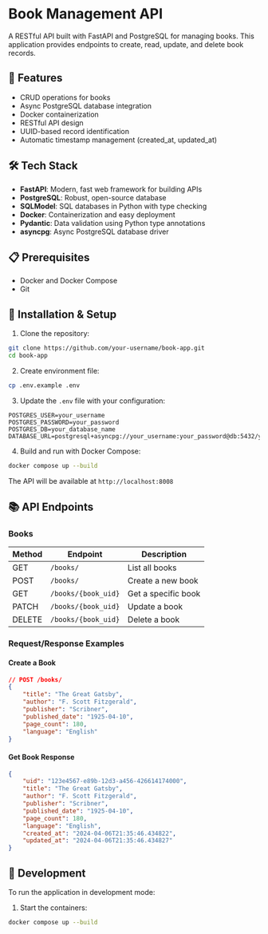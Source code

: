# Book Management API

A RESTful API built with FastAPI and PostgreSQL for managing books. This application provides endpoints to create, read, update, and delete book records.

## 🚀 Features

- CRUD operations for books
- Async PostgreSQL database integration
- Docker containerization
- RESTful API design
- UUID-based record identification
- Automatic timestamp management (created_at, updated_at)

## 🛠️ Tech Stack

- **FastAPI**: Modern, fast web framework for building APIs
- **PostgreSQL**: Robust, open-source database
- **SQLModel**: SQL databases in Python with type checking
- **Docker**: Containerization and easy deployment
- **Pydantic**: Data validation using Python type annotations
- **asyncpg**: Async PostgreSQL database driver

## 📋 Prerequisites

- Docker and Docker Compose
- Git

## 🔧 Installation & Setup

1. Clone the repository:
```bash
git clone https://github.com/your-username/book-app.git
cd book-app
```

2. Create environment file:
```bash
cp .env.example .env
```

3. Update the `.env` file with your configuration:
```env
POSTGRES_USER=your_username
POSTGRES_PASSWORD=your_password
POSTGRES_DB=your_database_name
DATABASE_URL=postgresql+asyncpg://your_username:your_password@db:5432/your_database_name
```

4. Build and run with Docker Compose:
```bash
docker compose up --build
```

The API will be available at `http://localhost:8008`

## 📚 API Endpoints

### Books

| Method | Endpoint | Description |
|--------|----------|-------------|
| GET | `/books/` | List all books |
| POST | `/books/` | Create a new book |
| GET | `/books/{book_uid}` | Get a specific book |
| PATCH | `/books/{book_uid}` | Update a book |
| DELETE | `/books/{book_uid}` | Delete a book |

### Request/Response Examples

#### Create a Book
```json
// POST /books/
{
    "title": "The Great Gatsby",
    "author": "F. Scott Fitzgerald",
    "publisher": "Scribner",
    "published_date": "1925-04-10",
    "page_count": 180,
    "language": "English"
}
```

#### Get Book Response
```json
{
    "uid": "123e4567-e89b-12d3-a456-426614174000",
    "title": "The Great Gatsby",
    "author": "F. Scott Fitzgerald",
    "publisher": "Scribner",
    "published_date": "1925-04-10",
    "page_count": 180,
    "language": "English",
    "created_at": "2024-04-06T21:35:46.434822",
    "updated_at": "2024-04-06T21:35:46.434827"
}
```

## 🛟 Development

To run the application in development mode:

1. Start the containers:
```bash
docker compose up --build
```